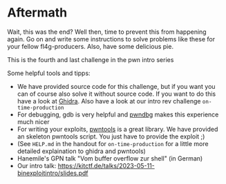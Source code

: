 # Aftermath


Wait, this was the end? Well then, time to prevent this from happening again. Go on and write some instructions to solve problems like these for your fellow fl4g-producers. Also, have some delicious pie.

This is the fourth and last challenge in the pwn intro series


Some helpful tools and tipps:
- We have provided source code for this challenge, but if you want you can of course also solve it without source code. If you want to do this have a look at [Ghidra](https://ghidra-sre.org/). Also have a look at our intro rev challenge `on-time-production`
- For debugging, gdb is very helpful and [pwndbg](https://github.com/pwndbg/pwndbg) makes this experience much nicer
- For writing your exploits, [pwntools](https://github.com/Gallopsled/pwntools) is a great library. We have provided an skeleton pwntools script. You just have to provide the exploit ;)
- (See `HELP.md` in the handout for `on-time-production` for a little more detailed explaination to ghidra and pwntools)
- Hanemile's GPN talk "Vom buffer overflow zur shell" (in German)
- Our intro talk: https://kitctf.de/talks/2023-05-11-binexploitintro/slides.pdf